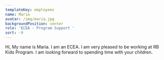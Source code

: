 ```yaml
---
templateKey: employees
name: Maria
avatar: /img/maria.jpg
backgroundPosition: center
role: 'ECEA - Program Support '
sort: -9
---
```

Hi, My name is Maria. I am an ECEA. I am very pleased to be working at RB Kids Program. I am looking forward to spending time with your children.
